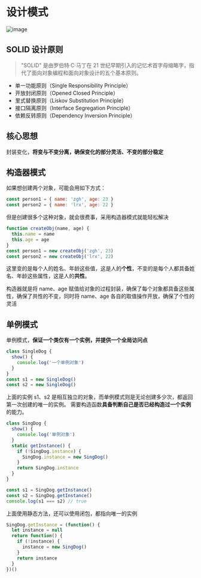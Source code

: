 # 设计模式

![image](https://zghimg.oss-cn-beijing.aliyuncs.com/blog/1666418201.png)

## SOLID 设计原则

> "SOLID" 是由罗伯特·C·马丁在 21 世纪早期引入的记忆术首字母缩略字，指代了面向对象编程和面向对象设计的五个基本原则。

- 单一功能原则（Single Responsibility Principle）
- 开放封闭原则（Opened Closed Principle）
- 里式替换原则（Liskov Substitution Principle）
- 接口隔离原则（Interface Segregation Principle）
- 依赖反转原则（Dependency Inversion Principle）

## 核心思想

封装变化，**将变与不变分离，确保变化的部分灵活、不变的部分稳定**

## 构造器模式

如果想创建两个对象，可能会用如下方式：

```js
const person1 = { name: 'zgh', age: 23 }
const person2 = { name: 'lrx', age: 22 }
```

但是创建很多个这种对象，就会很费事，采用构造器模式就能轻松解决

```js
function createObj(name, age) {
  this.name = name
  this.age = age
}
const person1 = new createObj('zgh', 23)
const person2 = new createObj('lrx', 22)
```

这里变的是每个人的姓名、年龄这些值，这是人的**个性**，不变的是每个人都具备姓名、年龄这些属性，这是人的**共性**。

构造器就是将 name、age 赋值给对象的过程封装，确保了每个对象都具备这些属性，确保了共性的不变，同时将 name、age 各自的取值操作开放，确保了个性的灵活

## 单例模式

单例模式，**保证一个类仅有一个实例，并提供一个全局访问点**

```js
class SingleDog {
  show() {
    console.log('一个单例对象')
  }
}
const s1 = new SingleDog()
const s2 = new SingleDog()
```

上面的实例 s1、s2 是相互独立的对象，而单例模式则是无论创建多少次，都返回第一次创建的唯一的实例。
需要构造函数**具备判断自己是否已经构造过一个实例**的能力。

```js
class SingDog {
  show() {
    console.log('单例对象')
  }
  static getInstance() {
    if (!SingDog.instance) {
      SingDog.instance = new SingDog()
    }
    return SingDog.instance
  }
}

const s1 = SingDog.getInstance()
const s2 = SingDog.getInstance()
console.log(s1 === s2) // true
```

上面使用静态方法，还可以使用闭包，都指向唯一的实例

```js
SingDog.getInstance = (function() {
  let instance = null
  return function() {
    if (!instance) {
      instance = new SingDog()
    }
    return instance
  }
})()
```
